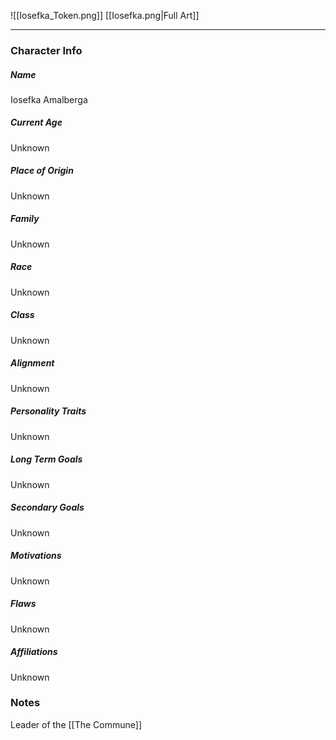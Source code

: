 ![[Iosefka_Token.png]]
[[Iosefka.png|Full Art]]

---
### Character Info

##### Name 
Iosefka Amalberga

##### Current Age
Unknown

##### Place of Origin
Unknown

##### Family
Unknown

##### Race
Unknown

##### Class
Unknown

##### Alignment
Unknown

##### Personality Traits
Unknown

##### Long Term Goals
Unknown

##### Secondary Goals
Unknown

##### Motivations
Unknown

##### Flaws
Unknown

##### Affiliations
Unknown

### Notes

Leader of the [[The Commune]]

